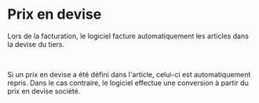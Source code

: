 # Prix en devise


Lors de la facturation, le logiciel facture automatiquement les articles 
 dans la devise du tiers.


 


Si un prix en devise a été défini dans l'article, celui-ci est automatiquement 
 repris. Dans le cas contraire, le logiciel effectue une conversion à partir 
 du prix en devise société.


